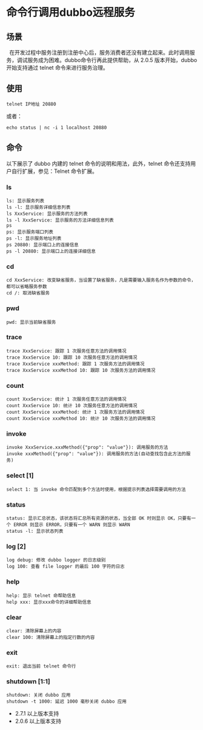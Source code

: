 # 命令行调用dubbo远程服务 #
## 场景 ##
&nbsp;&nbsp;在开发过程中服务注册到注册中心后，服务消费者还没有建立起来。此时调用服务，调试服务成为困难。dubbo命令行再此提供帮助，从 2.0.5 版本开始，dubbo 开始支持通过 telnet 命令来进行服务治理。

## 使用 ##
	telnet IP地址 20880
或者：
	
	echo status | nc -i 1 localhost 20880

## 命令 ##
以下展示了 dubbo 内建的 telnet 命令的说明和用法，此外，telnet 命令还支持用户自行扩展，参见：Telnet 命令扩展。

### ls ###
	ls: 显示服务列表
	ls -l: 显示服务详细信息列表
	ls XxxService: 显示服务的方法列表
	ls -l XxxService: 显示服务的方法详细信息列表
	ps
	ps: 显示服务端口列表
	ps -l: 显示服务地址列表
	ps 20880: 显示端口上的连接信息
	ps -l 20880: 显示端口上的连接详细信息
### cd ###
	cd XxxService: 改变缺省服务，当设置了缺省服务，凡是需要输入服务名作为参数的命令，都可以省略服务参数
	cd /: 取消缺省服务
### pwd ###
	pwd: 显示当前缺省服务

### trace ###
	trace XxxService: 跟踪 1 次服务任意方法的调用情况
	trace XxxService 10: 跟踪 10 次服务任意方法的调用情况
	trace XxxService xxxMethod: 跟踪 1 次服务方法的调用情况
	trace XxxService xxxMethod 10: 跟踪 10 次服务方法的调用情况
### count ###
	count XxxService: 统计 1 次服务任意方法的调用情况
	count XxxService 10: 统计 10 次服务任意方法的调用情况
	count XxxService xxxMethod: 统计 1 次服务方法的调用情况
	count XxxService xxxMethod 10: 统计 10 次服务方法的调用情况
### invoke ###
	invoke XxxService.xxxMethod({"prop": "value"}): 调用服务的方法
	invoke xxxMethod({"prop": "value"}): 调用服务的方法(自动查找包含此方法的服务)
### select [1] ###
	select 1: 当 invoke 命令匹配到多个方法时使用，根据提示列表选择需要调用的方法
### status ###
	status: 显示汇总状态，该状态将汇总所有资源的状态，当全部 OK 时则显示 OK，只要有一个 ERROR 则显示 ERROR，只要有一个 WARN 则显示 WARN
	status -l: 显示状态列表
### log [2] ###
	log debug: 修改 dubbo logger 的日志级别
	log 100: 查看 file logger 的最后 100 字符的日志
### help ###
	help: 显示 telnet 命帮助信息
	help xxx: 显示xxx命令的详细帮助信息
### clear ###
	clear: 清除屏幕上的内容
	clear 100: 清除屏幕上的指定行数的内容
### exit ###
	exit: 退出当前 telnet 命令行
### shutdown [1:1] ###
	shutdown: 关闭 dubbo 应用
	shutdown -t 1000: 延迟 1000 毫秒关闭 dubbo 应用


-	2.7.1 以上版本支持
-	2.0.6 以上版本支持